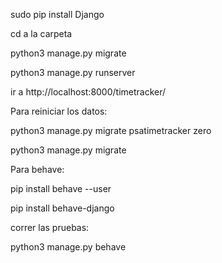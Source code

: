 sudo pip install Django

cd a la carpeta

python3 manage.py migrate

python3 manage.py runserver

ir a http://localhost:8000/timetracker/



Para reiniciar los datos:

python3 manage.py migrate psatimetracker zero

python3 manage.py migrate




Para behave:

pip install behave --user

pip install behave-django

correr las pruebas:

python3 manage.py behave
